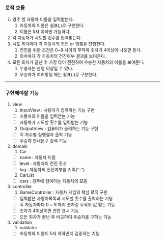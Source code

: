 ### 로직 흐름

1. 경주 할 자동차 이름을 입력받는다.
   1. 자동차의 이름은 쉽표(,)로 구분한다.
   2. 이름은 5자 이하만 가능하다.
2. 각 자동차가 시도할 횟수를 입력받는다.
3. 시도 회차마다 각 자동차의 전진 or 멈춤을 진행한다.
   1. 전진을 위한 조건은 0~9 사이의 무작위 숫자가 4이상이 나오면 된다.
   2. 회차마다 각 자동차의 전진여부 결과를 보여준다.
4. 모든 회차가 끝난 후 가장 많이 전진하여 우승한 자동차의 이름을 보여준다.
   1. 우승자는 한명 이상일 수 있다.
   2. 우승자가 여러명일 때는 쉼표(,)로 구분한다.
   
---

### 구현해야할 기능

1. view
   1. InputView : 사용자가 입력하는 기능 구현
    - [ ] 자동차의 이름을 입력받는 기능
    - [ ] 자동차가 시도할 횟수를 입력받는 기능
   2. OutputView : 컴퓨터가 출력하는 기능 구현
    - [ ] 각 차수별 실행결과 출력 기능
    - [ ] 우승자 안내문구 출력 기능

2. domain
   1. Car
    - [ ] name : 자동차 이름
    - [ ] level : 자동차의 전진 횟수
    - [ ] log : 자동차의 전진여부를 기록("-")
   2. CarList
    - [ ] cars : 경주에 참여하는 자동차의 모음

3. controller
   1. GameController : 자동차 게임의 핵심 로직 구현
    - [ ] 입력받은 자동차목록과 시도할 횟수를 출력하는 기능
    - [ ] 각 자동차마다 0 ~ 9 까지 숫자중 무작위 값 받는 기능
    - [ ] 숫자가 4이상이면 전진 표시 기능
    - [ ] 모든 회차가 끝난 후 비교하여 우승자를 구하는 기능

4. validation
   1. validator
    - [ ] 자동차의 이름이 5자 이하인지 검증하는 기능